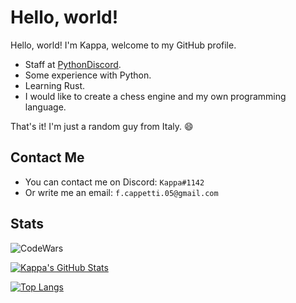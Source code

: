 # Hello, world!
Hello, world! I'm Kappa, welcome to my GitHub profile.
- Staff at [PythonDiscord](https://www.pythondiscord.com/).
- Some experience with Python.
- Learning Rust.
- I would like to create a chess engine and my own programming language.

That's it! I'm just a random guy from Italy. 😄

## Contact Me
- You can contact me on Discord: `Kappa#1142`
- Or write me an email: `f.cappetti.05@gmail.com`

## Stats
![CodeWars](https://www.codewars.com/users/Kappa_/badges/large)

[![Kappa's GitHub Stats](https://github-readme-stats.vercel.app/api?username=kappq&theme=tokyonight)](https://github.com/anuraghazra/github-readme-stats)

[![Top Langs](https://github-readme-stats.vercel.app/api/top-langs/?username=kappq&theme=tokyonight)](https://github.com/anuraghazra/github-readme-stats)
